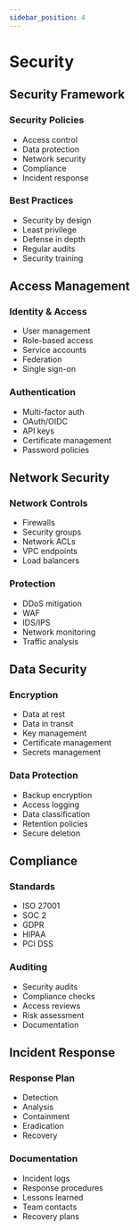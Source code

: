 ```yaml
---
sidebar_position: 4
---
```


# Security

## Security Framework

### Security Policies
- Access control
- Data protection
- Network security
- Compliance
- Incident response

### Best Practices
- Security by design
- Least privilege
- Defense in depth
- Regular audits
- Security training

## Access Management

### Identity & Access
- User management
- Role-based access
- Service accounts
- Federation
- Single sign-on

### Authentication
- Multi-factor auth
- OAuth/OIDC
- API keys
- Certificate management
- Password policies

## Network Security

### Network Controls
- Firewalls
- Security groups
- Network ACLs
- VPC endpoints
- Load balancers

### Protection
- DDoS mitigation
- WAF
- IDS/IPS
- Network monitoring
- Traffic analysis

## Data Security

### Encryption
- Data at rest
- Data in transit
- Key management
- Certificate management
- Secrets management

### Data Protection
- Backup encryption
- Access logging
- Data classification
- Retention policies
- Secure deletion

## Compliance

### Standards
- ISO 27001
- SOC 2
- GDPR
- HIPAA
- PCI DSS

### Auditing
- Security audits
- Compliance checks
- Access reviews
- Risk assessment
- Documentation

## Incident Response

### Response Plan
- Detection
- Analysis
- Containment
- Eradication
- Recovery

### Documentation
- Incident logs
- Response procedures
- Lessons learned
- Team contacts
- Recovery plans 